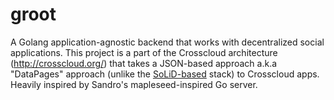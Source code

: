 # groot
A Golang application-agnostic backend that works with decentralized social applications. This project is a part of the Crosscloud architecture (http://crosscloud.org/) that takes a JSON-based approach a.k.a "DataPages" approach (unlike the [SoLiD-based](https://github.com/linkeddata/SoLiD) stack) to Crosscloud apps. Heavily inspired by Sandro's mapleseed-inspired Go server.

